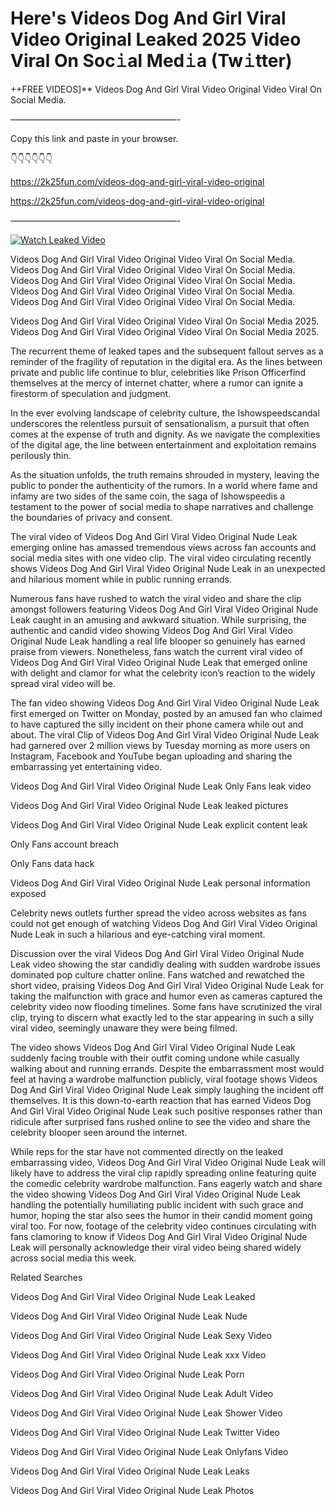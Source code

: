 # Here's Videos Dog And Girl Viral Video Original Leaked 2025 Video Viral On Soc𝚒al Med𝚒a (Tw𝚒tter)

++FREE VIDEOS]** Videos Dog And Girl Viral Video Original Video Viral On Social Media.

———————————————————-

Copy this link and paste in your browser.

👇👇👇👇👇👇

https://2k25fun.com/videos-dog-and-girl-viral-video-original

https://2k25fun.com/videos-dog-and-girl-viral-video-original

———————————————————-

[![Watch Leaked Video](https://miro.medium.com/v2/resize:fit:828/format:webp/1*cilzJN44JGOrTw9NJCrNHA.gif "Watch Leaked Video")](https://2k25fun.com/videos-dog-and-girl-viral-video-original)

Videos Dog And Girl Viral Video Original Video Viral On Social Media. Videos Dog And Girl Viral Video Original Video Viral On Social Media. Videos Dog And Girl Viral Video Original Video Viral On Social Media. Videos Dog And Girl Viral Video Original Video Viral On Social Media. Videos Dog And Girl Viral Video Original Video Viral On Social Media.

Videos Dog And Girl Viral Video Original Video Viral On Social Media 2025. Videos Dog And Girl Viral Video Original Video Viral On Social Media 2025.

The recurrent theme of leaked tapes and the subsequent fallout serves as a reminder of the fragility of reputation in the digital era. As the lines between private and public life continue to blur, celebrities like Prison Officerfind themselves at the mercy of internet chatter, where a rumor can ignite a firestorm of speculation and judgment.

In the ever evolving landscape of celebrity culture, the Ishowspeedscandal underscores the relentless pursuit of sensationalism, a pursuit that often comes at the expense of truth and dignity. As we navigate the complexities of the digital age, the line between entertainment and exploitation remains perilously thin.

As the situation unfolds, the truth remains shrouded in mystery, leaving the public to ponder the authenticity of the rumors. In a world where fame and infamy are two sides of the same coin, the saga of Ishowspeedis a testament to the power of social media to shape narratives and challenge the boundaries of privacy and consent.

The viral video of Videos Dog And Girl Viral Video Original Nude Leak emerging online has amassed tremendous views across fan accounts and social media sites with one video clip. The viral video circulating recently shows Videos Dog And Girl Viral Video Original Nude Leak in an unexpected and hilarious moment while in public running errands.

Numerous fans have rushed to watch the viral video and share the clip amongst followers featuring Videos Dog And Girl Viral Video Original Nude Leak caught in an amusing and awkward situation. While surprising, the authentic and candid video showing Videos Dog And Girl Viral Video Original Nude Leak handling a real life blooper so genuinely has earned praise from viewers. Nonetheless, fans watch the current viral video of Videos Dog And Girl Viral Video Original Nude Leak that emerged online with delight and clamor for what the celebrity icon’s reaction to the widely spread viral video will be.

The fan video showing Videos Dog And Girl Viral Video Original Nude Leak first emerged on Twitter on Monday, posted by an amused fan who claimed to have captured the silly incident on their phone camera while out and about. The viral Clip of Videos Dog And Girl Viral Video Original Nude Leak had garnered over 2 million views by Tuesday morning as more users on Instagram, Facebook and YouTube began uploading and sharing the embarrassing yet entertaining video.

Videos Dog And Girl Viral Video Original Nude Leak Only Fans leak video

Videos Dog And Girl Viral Video Original Nude Leak leaked pictures

Videos Dog And Girl Viral Video Original Nude Leak explicit content leak

Only Fans account breach

Only Fans data hack

Videos Dog And Girl Viral Video Original Nude Leak personal information exposed

Celebrity news outlets further spread the video across websites as fans could not get enough of watching Videos Dog And Girl Viral Video Original Nude Leak in such a hilarious and eye-catching viral moment.

Discussion over the viral Videos Dog And Girl Viral Video Original Nude Leak video showing the star candidly dealing with sudden wardrobe issues dominated pop culture chatter online. Fans watched and rewatched the short video, praising Videos Dog And Girl Viral Video Original Nude Leak for taking the malfunction with grace and humor even as cameras captured the celebrity video now flooding timelines. Some fans have scrutinized the viral clip, trying to discern what exactly led to the star appearing in such a silly viral video, seemingly unaware they were being filmed.

The video shows Videos Dog And Girl Viral Video Original Nude Leak suddenly facing trouble with their outfit coming undone while casually walking about and running errands. Despite the embarrassment most would feel at having a wardrobe malfunction publicly, viral footage shows Videos Dog And Girl Viral Video Original Nude Leak simply laughing the incident off themselves. It is this down-to-earth reaction that has earned Videos Dog And Girl Viral Video Original Nude Leak such positive responses rather than ridicule after surprised fans rushed online to see the video and share the celebrity blooper seen around the internet.

While reps for the star have not commented directly on the leaked embarrassing video, Videos Dog And Girl Viral Video Original Nude Leak will likely have to address the viral clip rapidly spreading online featuring quite the comedic celebrity wardrobe malfunction. Fans eagerly watch and share the video showing Videos Dog And Girl Viral Video Original Nude Leak handling the potentially humiliating public incident with such grace and humor, hoping the star also sees the humor in their candid moment going viral too. For now, footage of the celebrity video continues circulating with fans clamoring to know if Videos Dog And Girl Viral Video Original Nude Leak will personally acknowledge their viral video being shared widely across social media this week.

Related Searches

Videos Dog And Girl Viral Video Original Nude Leak Leaked

Videos Dog And Girl Viral Video Original Nude Leak Nude

Videos Dog And Girl Viral Video Original Nude Leak Sexy Video

Videos Dog And Girl Viral Video Original Nude Leak xxx Video

Videos Dog And Girl Viral Video Original Nude Leak Porn

Videos Dog And Girl Viral Video Original Nude Leak Adult Video

Videos Dog And Girl Viral Video Original Nude Leak Shower Video

Videos Dog And Girl Viral Video Original Nude Leak Twitter Video

Videos Dog And Girl Viral Video Original Nude Leak Onlyfans Video

Videos Dog And Girl Viral Video Original Nude Leak Leaks

Videos Dog And Girl Viral Video Original Nude Leak Photos